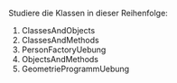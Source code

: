 Studiere die Klassen in dieser Reihenfolge:

1. ClassesAndObjects
2. ClassesAndMethods
3. PersonFactoryUebung
4. ObjectsAndMethods
5. GeometrieProgrammUebung
